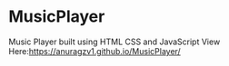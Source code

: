 # MusicPlayer
Music Player built using HTML CSS and JavaScript
View Here:https://anuragzv1.github.io/MusicPlayer/

